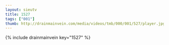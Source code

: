 ```yaml
--- 
layout: sieutv
title: 1527
tags: ["001"]
thumb: http://drainmainvein.com/media/videos/tmb/000/001/527/player.jpg
---
```

{% include drainmainvein key="1527" %} 
